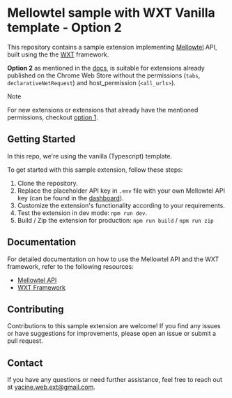 # Mellowtel sample with WXT Vanilla template - Option 2

This repository contains a sample extension implementing [Mellowtel](https://mellowtel.it) API, built using the the [WXT](https://wxt.dev) framework.

**Option 2** as mentioned in the [docs](https://docs.mellowtel.it/get-started/quickstart#option-2), is suitable for extensions already published on the Chrome Web Store without the permissions (`tabs`, `declarativeNetRequest`) and host_permission (`<all_urls>`).

> [!NOTE]
> For new extensions or extensions that already have the mentioned permissions, checkout [option 1](https://github.com/yacine-bens/mellowtel-wxt-samples/tree/main/option-1).

## Getting Started
In this repo, we're using the vanilla (Typescript) template.

To get started with this sample extension, follow these steps:

1. Clone the repository.
2. Replace the placeholder API key in `.env` file with your own Mellowtel API key (can be found in the [dashboard](https://www.mellowtel.it/mellowtel-dashboard)).
3. Customize the extension's functionality according to your requirements.
4. Test the extension in dev mode: `npm run dev`.
5. Build / Zip the extension for production: `npm run build` / `npm run zip`

## Documentation

For detailed documentation on how to use the Mellowtel API and the WXT framework, refer to the following resources:

- [Mellowtel API](https://docs.mellowtel.it/get-started/welcome)
- [WXT Framework](https://wxt.dev)

## Contributing

Contributions to this sample extension are welcome! If you find any issues or have suggestions for improvements, please open an issue or submit a pull request.

## Contact

If you have any questions or need further assistance, feel free to reach out at <yacine.web.ext@gmail.com>.
